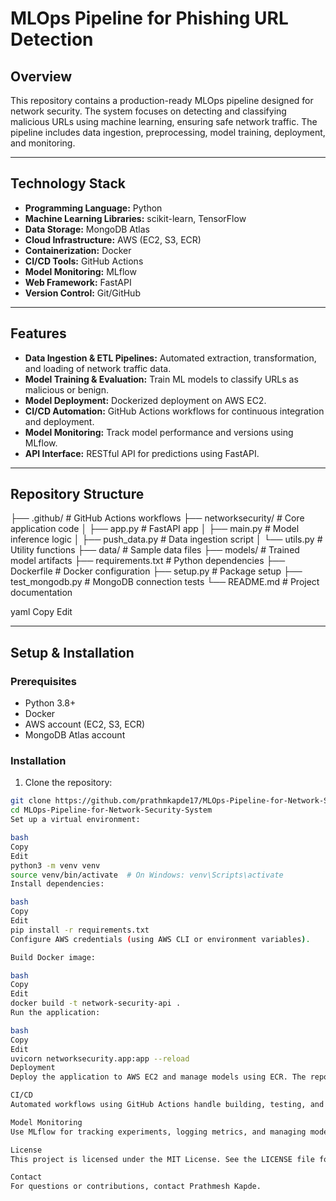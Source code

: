 # MLOps Pipeline for Phishing URL Detection

## Overview
This repository contains a production-ready MLOps pipeline designed for network security. The system focuses on detecting and classifying malicious URLs using machine learning, ensuring safe network traffic. The pipeline includes data ingestion, preprocessing, model training, deployment, and monitoring.

---

## Technology Stack
- **Programming Language:** Python  
- **Machine Learning Libraries:** scikit-learn, TensorFlow  
- **Data Storage:** MongoDB Atlas  
- **Cloud Infrastructure:** AWS (EC2, S3, ECR)  
- **Containerization:** Docker  
- **CI/CD Tools:** GitHub Actions  
- **Model Monitoring:** MLflow  
- **Web Framework:** FastAPI  
- **Version Control:** Git/GitHub  

---

## Features
- **Data Ingestion & ETL Pipelines:** Automated extraction, transformation, and loading of network traffic data.  
- **Model Training & Evaluation:** Train ML models to classify URLs as malicious or benign.  
- **Model Deployment:** Dockerized deployment on AWS EC2.  
- **CI/CD Automation:** GitHub Actions workflows for continuous integration and deployment.  
- **Model Monitoring:** Track model performance and versions using MLflow.  
- **API Interface:** RESTful API for predictions using FastAPI.  

---

## Repository Structure
├── .github/ # GitHub Actions workflows
├── networksecurity/ # Core application code
│ ├── app.py # FastAPI app
│ ├── main.py # Model inference logic
│ ├── push_data.py # Data ingestion script
│ └── utils.py # Utility functions
├── data/ # Sample data files
├── models/ # Trained model artifacts
├── requirements.txt # Python dependencies
├── Dockerfile # Docker configuration
├── setup.py # Package setup
├── test_mongodb.py # MongoDB connection tests
└── README.md # Project documentation

yaml
Copy
Edit

---

## Setup & Installation

### Prerequisites
- Python 3.8+  
- Docker  
- AWS account (EC2, S3, ECR)  
- MongoDB Atlas account  

### Installation
1. Clone the repository:
```bash
git clone https://github.com/prathmkapde17/MLOps-Pipeline-for-Network-Security-System.git
cd MLOps-Pipeline-for-Network-Security-System
Set up a virtual environment:

bash
Copy
Edit
python3 -m venv venv
source venv/bin/activate  # On Windows: venv\Scripts\activate
Install dependencies:

bash
Copy
Edit
pip install -r requirements.txt
Configure AWS credentials (using AWS CLI or environment variables).

Build Docker image:

bash
Copy
Edit
docker build -t network-security-api .
Run the application:

bash
Copy
Edit
uvicorn networksecurity.app:app --reload
Deployment
Deploy the application to AWS EC2 and manage models using ECR. The repository includes Docker support for smooth deployment.

CI/CD
Automated workflows using GitHub Actions handle building, testing, and deploying updates.

Model Monitoring
Use MLflow for tracking experiments, logging metrics, and managing model versions.

License
This project is licensed under the MIT License. See the LICENSE file for details.

Contact
For questions or contributions, contact Prathmesh Kapde.
